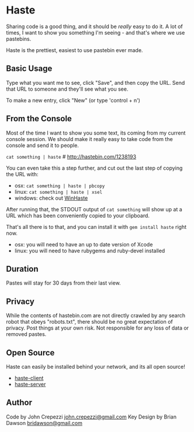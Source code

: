 # Haste

Sharing code is a good thing, and it should be _really_ easy to do it.
A lot of times, I want to show you something I'm seeing - and that's where we
use pastebins.

Haste is the prettiest, easiest to use pastebin ever made.

## Basic Usage

Type what you want me to see, click "Save", and then copy the URL.  Send that
URL to someone and they'll see what you see.

To make a new entry, click "New" (or type 'control + n')

## From the Console

Most of the time I want to show you some text, its coming from my current
console session.  We should make it really easy to take code from the console
and send it to people.

`cat something | haste` # http://hastebin.com/1238193

You can even take this a step further, and cut out the last step of copying the
URL with:

* osx: `cat something | haste | pbcopy`
* linux: `cat something | haste | xsel`
* windows: check out [WinHaste](https://github.com/ajryan/WinHaste)

After running that, the STDOUT output of `cat something` will show up at a URL
which has been conveniently copied to your clipboard.

That's all there is to that, and you can install it with `gem install haste`
right now.
  * osx: you will need to have an up to date version of Xcode
  * linux: you will need to have rubygems and ruby-devel installed

## Duration

Pastes will stay for 30 days from their last view.

## Privacy

While the contents of hastebin.com are not directly crawled by any search robot
that obeys "robots.txt", there should be no great expectation of privacy.  Post
things at your own risk. Not responsible for any loss of data or removed
pastes.

## Open Source

Haste can easily be installed behind your network, and its all open source!

* [haste-client](https://github.com/seejohnrun/haste-client)
* [haste-server](https://github.com/seejohnrun/haste-server)

## Author

Code by John Crepezzi <john.crepezzi@gmail.com>
Key Design by Brian Dawson <bridawson@gmail.com>
